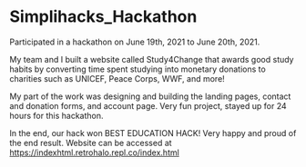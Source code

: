 # Simplihacks_Hackathon
Participated in a hackathon on June 19th, 2021 to June 20th, 2021. 

My team and I built a website called Study4Change that awards good study habits by converting time spent studying into monetary donations to charities such as UNICEF, Peace Corps, WWF, and more!

My part of the work was designing and building the landing pages, contact and donation forms, and account page. Very fun project, stayed up for 24 hours for this hackathon.

In the end, our hack won BEST EDUCATION HACK! Very happy and proud of the end result. Website can be accessed at https://indexhtml.retrohalo.repl.co/index.html
